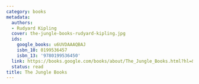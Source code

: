 ```yaml
---
category: books
metadata:
  authors:
  - Rudyard Kipling
  cover: the-jungle-books-rudyard-kipling.jpg
  ids:
    google_books: u6UVDAAAQBAJ
    isbn_10: 0199536457
    isbn_13: '9780199536450'
  link: https://books.google.com/books/about/The_Jungle_Books.html?hl=&id=u6UVDAAAQBAJ
  status: read
title: The Jungle Books
---
```

